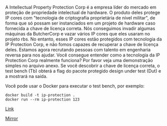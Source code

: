 
A Intellectual Property Protection Corp é a empresa líder do mercado em proteção de propriedade intelectual de hardware. O produto deles protege IP cores com "tecnologia de criptografia proprietária de nível militar", de forma que só possam ser instanciados em um projeto de hardware caso fornecida a chave de licença correta.
Nós conseguimos invadir algumas máquinas da ButcherCorp e vazar vários IP cores que eles usaram no projeto rbs. No entanto, esses IP cores estão protegidos com tecnologia da IP Protection Corp, e não fomos capazes de recuperar a chave de licença deles.
Estamos agora recrutando pessoas com talento em engenharia reversa para nos ajudar. Você consegue entender como a tecnologia da IP Protection Corp realmente funciona? Por favor veja uma demonstração simples no arquivo anexo. Se você descobrir a chave de licença correta, o test bench (Tb) obterá a flag do pacote protegido design under test (Dut) e a mostrará na saída.

Você pode usar o Docker para executar o test bench, por exemplo:
```
docker build -t ip-protection .
docker run --rm ip-protection 123
```

[Link](https://static.pwn2win.party/ip_protection_59ea48a7cebd7974d97244d9decf43572e7a6b5573146dcade919ab2d99e1c7a.tar.gz)

[Mirror](https://storage.cloud.google.com/pwn2win-files/ip_protection_59ea48a7cebd7974d97244d9decf43572e7a6b5573146dcade919ab2d99e1c7a.tar.gz)
